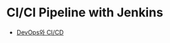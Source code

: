 # CI/CI Pipeline with Jenkins

* [DevOps와 CI/CD](./cicd)

[//]: # (* [Jenkins를 이용항 CI/CD 자동화 도구의 사용]&#40;./jenkinsCICD&#41;)
